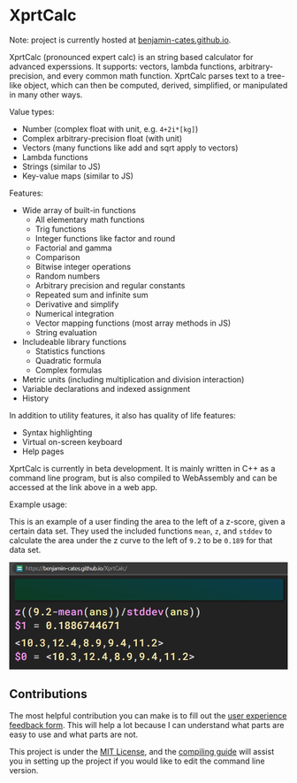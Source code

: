 # XprtCalc
Note: project is currently hosted at [benjamin-cates.github.io](https://benjamin-cates.github.io/XprtCalc).

XprtCalc (pronounced expert calc) is an string based calculator for advanced experssions. It supports: vectors, lambda functions, arbitrary-precision, and every common math function. XprtCalc parses text to a tree-like object, which can then be computed, derived, simplified, or manipulated in many other ways.

Value types:
- Number (complex float with unit, e.g. `4+2i*[kg]`)
- Complex arbitrary-precision float (with unit)
- Vectors (many functions like add and sqrt apply to vectors)
- Lambda functions
- Strings (similar to JS)
- Key-value maps (similar to JS)

Features:
- Wide array of built-in functions
    - All elementary math functions
    - Trig functions
    - Integer functions like factor and round
    - Factorial and gamma
    - Comparison
    - Bitwise integer operations
    - Random numbers
    - Arbitrary precision and regular constants
    - Repeated sum and infinite sum
    - Derivative and simplify
    - Numerical integration
    - Vector mapping functions (most array methods in JS)
    - String evaluation
- Includeable library functions
    - Statistics functions
    - Quadratic formula
    - Complex formulas
- Metric units (including multiplication and division interaction)
- Variable declarations and indexed assignment
- History


In addition to utility features, it also has quality of life features:
- Syntax highlighting
- Virtual on-screen keyboard
- Help pages

XprtCalc is currently in beta development. It is mainly written in C++ as a command line program, but is also compiled to WebAssembly and can be accessed at the link above in a web app.

Example usage:

This is an example of a user finding the area to the left of a z-score, given a certain data set. They used the included functions `mean`, `z`, and `stddev` to calculate the area under the z curve to the left of `9.2` to be `0.189` for that data set.

![XprtCalc example usage](docs/Example_Usage.png)

## Contributions

The most helpful contribution you can make is to fill out the [user experience feedback form](https://forms.gle/EL7NJbcHFuVe9eYg8). This will help a lot because I can understand what parts are easy to use and what parts are not.

This project is under the [MIT License](docs/LICENSE), and the [compiling guide](build/compiling.md) will assist you in setting up the project if you would like to edit the command line version.